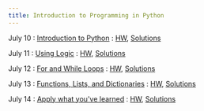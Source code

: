 ```yaml
---
title: Introduction to Programming in Python
---
```


July 10
: [Introduction to Python](/assets/slides/slides_day1.pdf)
  : [HW](/assets/hws/hw1_blank.pdf), [Solutions](/assets/hws/hw1_solutions.pdf)

July 11
: [Using Logic](/assets/slides/slides_day2.pdf)
  : [HW](/assets/hws/hw2_blank.pdf), [Solutions](#)

July 12
: [For and While Loops](#)
  : [HW](#), [Solutions](#)

July 13
: [Functions, Lists, and Dictionaries](#)
  : [HW](#), [Solutions](#)

July 14
: [Apply what you've learned](#)
  : [HW](#), [Solutions](#)
